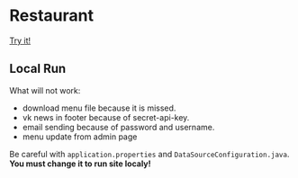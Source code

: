 # Restaurant 


[Try it!](https://www.dacha-restaurant.ru)


## Local Run 

What will not work: 
 - download menu file because it is missed. 
 - vk news in footer because of secret-api-key. 
 - email sending because of password and username. 
 - menu update from admin page


Be careful with `application.properties` and `DataSourceConfiguration.java`. **You must change it to run site localy!**
